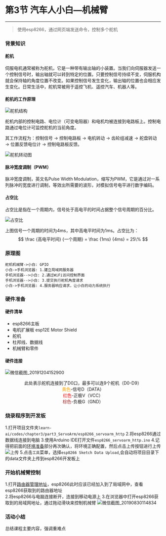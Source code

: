 # 第3节 汽车人小白—机械臂

---

>使用esp8266，通过网页端发送命令，控制多个舵机

### 背景知识

#### 舵机

伺服电机通常被称为舵机，它是一种带有输出轴的小装置。当我们向伺服器发送一个控制信号时，输出轴就可以转到特定的位置。只要控制信号持续不变，伺服机构就会保持轴的角度位置不改变。如果控制信号发生变化，输出轴的位置也会相应发生变化。日常生活中，舵机常被用于遥控飞机、遥控汽车、机器人等。

#### 舵机的工作原理

![舵机结构](https://md.hass.live/niji/2019-05-27-%E8%88%B5%E6%9C%BA%E6%8B%86%E8%A7%A3.jpg)

舵机内部的控制电路、电位计（可变电阻器）和电机均被连接到电路板上。控制电路通过电位计可监控舵机的当前角度。  

其工作流程为：控制信号 → 控制电路板 → 电机转动 → 齿轮组减速 → 舵盘转动 → 位置反馈电位计 → 控制电路板反馈。

![舵机转动图](https://md.hass.live/niji/2019-05-27-SERVO.gif)

#### 脉冲宽度调制（PWM）

脉冲宽度调制，英文名Pulse Width Modulation，缩写为PWM，它是通过对一系列脉冲的宽度进行调制，等效出所需要的波形，对模拟信号电平进行数字编码。

#### 占空比

占空比是指在一个周期内，信号处于高电平的时间占据整个信号周期的百分比。

![占空比](https://md.hass.live/niji/2019-05-27-Xnip2019-05-27_09-37-35.png)

上图信号一个周期的时间为4ms，其中高电平时间为1ms。占空比为：$$ \frac {高电平时间} {一个周期} = \frac {1ms} {4ms} = 25\% $$

### 原理图

``` sequence
舵机机械臂->小白: GPIO
小白->手机浏览器: 1.建立局域网服务器
手机浏览器-->小白: 2.通过WiFi访问控制界面
手机浏览器-->小白: 3.提交执行舵机角度请求
小白->手机浏览器: 4.服务器响应请求，让小白的动力系统执行
```

### 硬件准备

#### 硬件清单

- esp8266主板
- 电机扩展板 esp12E Motor Shield
- 舵机
- 杜邦线、数据线
- 机械臂和零件

#### 硬件连接

![微信截图_20191204152900](https://md.hass.live/%E5%BE%AE%E4%BF%A1%E6%88%AA%E5%9B%BE_20191204152900.png)
<center>此处表示舵机连接到了D0口，最多可以连9个舵机（D0-D9）<br>
<font color=orange>黄色</font>-信号D（DATA）<br>
<font color=red>红色</font>-正极V（VCC）<br>
<font color=brown>棕色</font>-负极G（GND）<br>
</center>

### 烧录程序到开发板

1.打开项目文件夹`learn-ai/codes/chapter3/part3_ServoArm/esp8266_servoarm_http`
2.将esp8266通过数据线连接到电脑
3.使用Arduino IDE打开文件`esp8266_servoarm_http.ino`
4.记得把前面的[环境准备](#setup-2)部分再次确认，将环境正确配置，然后点击上传按钮进行上传
![上传](https://md.hass.live/niji/2019-05-08-Xnip2019-05-08_10-15-02.png?imageView2/0/interlace/1/q/46|imageslim)
5.点击`工具`菜单，选择`esp8266 Sketch Data Upload`,会自动将项目目录下的data文件夹上传到esp8266开发板上

### 开始机械臂控制

1.打开[路由器管理地址](http://192.168.123.1)，esp8266此时应该已经加入到了局域网中，查看esp8266获取到的路由器地址  
2.将esp8266与电脑连接断开，连接到移动电源上
3.在浏览器中打开esp8266获取到的局域网地址，通过拖动滑块来控制机械臂
![微信截图_20190830114834](https://md.hass.live/%E5%BE%AE%E4%BF%A1%E6%88%AA%E5%9B%BE_20190830114834.png)

### 活动小结

总结课程主要内容，强调重难点
